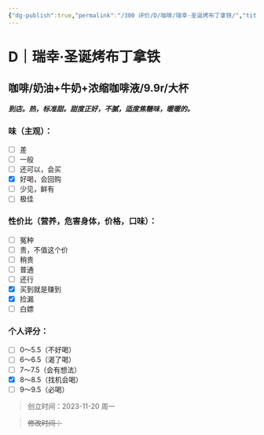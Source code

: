 ```yaml
---
{"dg-publish":true,"permalink":"/300 评价/D/咖啡/瑞幸·圣诞烤布丁拿铁/","title":"瑞幸·圣诞烤布丁拿铁","tags":["D"],"created":"2024-01-25T18:45:03.000+08:00","updated":"2024-01-25T18:45:03.000+08:00"}
---
```



# D｜瑞幸·圣诞烤布丁拿铁
## 咖啡/奶油+牛奶+浓缩咖啡液/9.9r/大杯
***到店。热，标准甜。甜度正好，不腻，适度焦糖味，暖暖的。***
### 味（主观）：
- [ ] 差
- [ ] 一般
- [ ] 还可以，会买
- [x] 好喝，会回购
- [ ] 少见，鲜有
- [ ] 极佳
### 性价比（营养，危害身体，价格，口味）：
- [ ] 冤种
- [ ] 贵，不值这个价
- [ ] 稍贵
- [ ] 普通
- [ ] 还行
- [x] 买到就是赚到
- [x] 捡漏
- [ ] 白嫖
### 个人评分：
- [ ] 0～5.5（不好喝）
- [ ] 6～6.5（渴了喝）
- [ ] 7～7.5（会有想法）
- [x] 8～8.5（找机会喝）
- [ ] 9～9.5（必喝）

>创立时间：2023-11-20 周一

>~~修改时间：~~